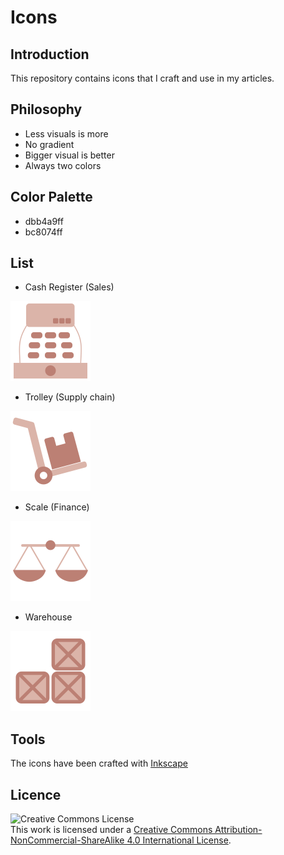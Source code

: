 # Icons

## Introduction
This repository contains icons that I craft and use in my articles.


## Philosophy

  * Less visuals is more
  * No gradient
  * Bigger visual is better
  * Always two colors

## Color Palette

  * dbb4a9ff
  * bc8074ff

## List
  * Cash Register (Sales)
  
<img src="https://raw.githubusercontent.com/gerardnico/icon/master/icons/cash_register.svg?sanitize=true" alt="Cash Register Icon" height="128px" width="128px" >

  * Trolley (Supply chain)

<img src="https://raw.githubusercontent.com/gerardnico/icon/master/icons/trolley.svg?sanitize=true" alt="Trolley Icon" height="128px" width="128px" >

  * Scale (Finance)
  
<img src="https://raw.githubusercontent.com/gerardnico/icon/master/icons/scale.svg?sanitize=true" alt="Scale Icon" height="128px" width="128px" >

  * Warehouse
  
<img src="https://raw.githubusercontent.com/gerardnico/icon/master/icons/warehouse.svg?sanitize=true" alt="Warehouse Icon" height="128px" width="128px" >

## Tools
The icons have been crafted with [Inkscape](https://inkscape.org/)

## Licence

![Creative Commons License](https://i.creativecommons.org/l/by-nc-sa/4.0/88x31.png)
<br/>This work is licensed under a <a rel="license" href="http://creativecommons.org/licenses/by-nc-sa/4.0/">Creative Commons Attribution-NonCommercial-ShareAlike 4.0 International License</a>.

